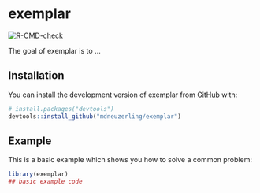 
# exemplar

<!-- badges: start -->
[![R-CMD-check](https://github.com/mdneuzerling/exemplar/workflows/R-CMD-check/badge.svg)](https://github.com/mdneuzerling/exemplar/actions)
<!-- badges: end -->

The goal of exemplar is to ...

## Installation

You can install the development version of exemplar from [GitHub](https://github.com/) with:

``` r
# install.packages("devtools")
devtools::install_github("mdneuzerling/exemplar")
```

## Example

This is a basic example which shows you how to solve a common problem:

``` r
library(exemplar)
## basic example code
```

